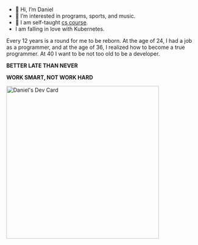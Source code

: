 - 👋 Hi, I’m Daniel
- 👀 I’m interested in programs, sports, and music.
- 🌱 I am self-taught [cs course](https://teachyourselfcs.com/).
-  I am falling in love with Kubernetes.

Every 12 years is a round for me to be reborn. At the age of 24, I had a job as a programmer, and at the age of 36, I realized how to become a true programmer. At 40 I want to be not too old to be a developer.

**BETTER LATE THAN NEVER**

**WORK SMART, NOT WORK HARD**

<a href="https://app.daily.dev/danielang"><img src="https://api.daily.dev/devcards/6af3ce14273343c282eb56b55ae7d359.png?r=n8f" width="400" alt="Daniel's Dev Card"/></a>
<!---
danielang2020/danielang2020 is a ✨ special ✨ repository because its `README.md` (this file) appears on your GitHub profile.
You can click the Preview link to take a look at your changes.
--->
